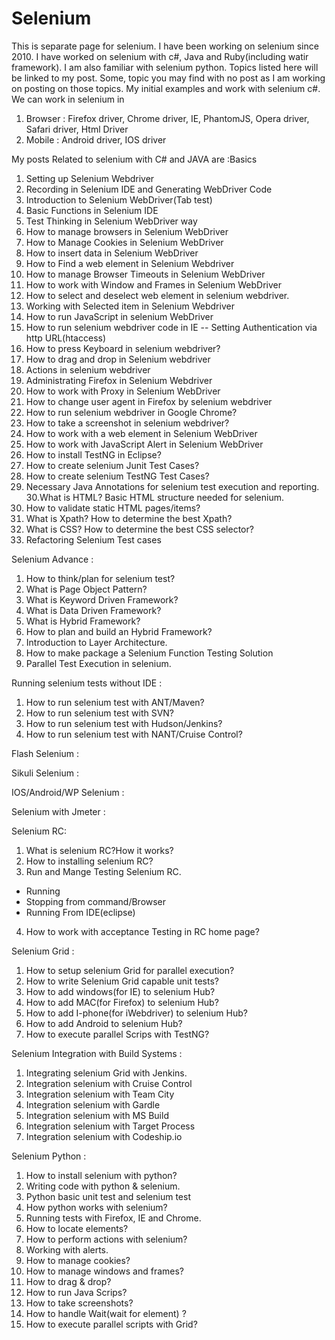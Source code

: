 # Selenium
This is separate page for selenium. I have been working on selenium since 2010. I have worked on selenium with c#, Java and Ruby(including watir framework). I am also familiar with selenium python. Topics listed here will be linked to my post. Some, topic you may find with no post as I am working on posting on those topics. My initial examples and work with selenium c#. We can work in selenium in
1. Browser : Firefox driver, Chrome driver, IE, PhantomJS, Opera driver, Safari driver, Html Driver
2. Mobile : Android driver, IOS driver

My posts Related to selenium with C# and JAVA are :Basics
1. Setting up Selenium Webdriver
2. Recording in Selenium IDE and Generating WebDriver Code
3. Introduction to Selenium WebDriver(Tab test)
4. Basic Functions in Selenium IDE
5. Test Thinking in Selenium WebDriver way
6. How to manage browsers in Selenium WebDriver
7. How to Manage Cookies in Selenium WebDriver
8. How to insert data in Selenium WebDriver
9. How to Find a web element in Selenium Webdriver
10. How to manage Browser Timeouts in Selenium WebDriver
11. How to work with Window and Frames in Selenium WebDriver
12. How to select and deselect web element in selenium webdriver.
13. Working with Selected item in Selenium Webdriver
14. How to run JavaScript in selenium WebDriver
15. How to run selenium webdriver code in IE
-- Setting Authentication  via http URL(htaccess) 
16. How to press Keyboard in selenium webdriver?
17. How to drag and drop in Selenium webdriver
18. Actions in selenium webdriver
19. Administrating Firefox in Selenium Webdriver
20. How to work with Proxy in Selenium WebDriver
21. How to change user agent in Firefox by selenium webdriver
22. How to run selenium webdriver in Google Chrome?
23. How to take a screenshot in selenium webdriver?
24. How to work with a web element in Selenium WebDriver
25. How to work with JavaScript Alert in Selenium WebDriver
26. How to install TestNG in Eclipse?
27. How to create selenium Junit Test Cases?
28. How to create selenium TestNG Test Cases?
29. Necessary Java Annotations for selenium test execution and reporting.
30.What is HTML? Basic HTML structure needed for selenium.
31. How to validate static HTML pages/items?
32. What is Xpath? How to determine the best Xpath?
33. What is CSS? How to determine the best CSS selector?
34. Refactoring Selenium Test cases

Selenium Advance :
1. How to think/plan for selenium test?
2. What is Page Object Pattern?
3. What is Keyword Driven Framework?
4. What is Data Driven Framework?
5. What is Hybrid Framework?
6. How to plan and build an Hybrid Framework?
7. Introduction to Layer Architecture.
8. How to make package a Selenium Function Testing Solution
9. Parallel Test Execution in selenium.  

Running selenium tests without IDE :
1. How to run selenium test with ANT/Maven?
2. How to run selenium test with SVN?
3. How to run selenium test with Hudson/Jenkins?
4. How to run selenium test with NANT/Cruise Control?

Flash Selenium :

Sikuli Selenium : 

IOS/Android/WP Selenium : 

Selenium with Jmeter :

Selenium RC: 
1. What is selenium RC?How it works?
2. How to installing selenium RC?
3. Run and Mange Testing Selenium RC.
- Running
- Stopping from command/Browser
- Running From IDE(eclipse)
4. How to work with acceptance Testing in RC home page?

Selenium Grid : 
1. How to setup selenium Grid for parallel execution?
2. How to write Selenium Grid capable unit tests?
3. How to add windows(for IE) to selenium Hub?
4. How to add MAC(for Firefox) to selenium Hub?
5. How to add I-phone(for iWebdriver) to selenium Hub?
6. How to add Android to selenium Hub?
7. How to execute parallel Scrips with TestNG?

Selenium Integration with Build Systems :
1. Integrating selenium Grid with Jenkins.
2. Integration selenium with Cruise Control
3. Integration selenium with Team City
4. Integration selenium with Gardle
5. Integration selenium with MS Build
6. Integration selenium with Target Process
7. Integration selenium with Codeship.io


Selenium Python :
1. How to install selenium with python?
2. Writing code with python & selenium.
3. Python basic unit test and selenium test
4. How python works with selenium?
5. Running tests with Firefox, IE and Chrome.
6. How to locate elements?
7. How to perform actions with selenium?
8. Working with alerts.
9. How to manage cookies?
10. How to manage windows and frames?
11. How to drag & drop?
12. How to run Java Scrips?
13. How to take screenshots?
14. How to handle Wait(wait for element) ?
15. How to execute parallel scripts with Grid?

